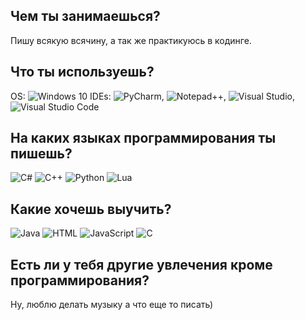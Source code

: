 ## Чем ты занимаешься?
Пишу всякую всячину, а так же практикуюсь в кодинге.

## Что ты используешь?
OS: ![Windows 10](https://img.shields.io/badge/Windows%2010-0078D6?logo=windows10&logoColor=fff) 
IDEs: ![PyCharm](https://img.shields.io/badge/PyCharm-143?logo=pycharm&logoColor=black&color=black&labelColor=green), ![Notepad++](https://img.shields.io/badge/Notepad++-90E59A.svg?&logo=notepad%2b%2b&logoColor=black), ![Visual Studio](https://img.shields.io/badge/Visual%20Studio-5C2D91.svg?&logo=visual-studio&logoColor=white), ![Visual Studio Code](https://img.shields.io/badge/Visual%20Studio%20Code-0078d7.svg?logo=visual-studio-code&logoColor=white)

## На каких языках программирования ты пишешь?
![C#](https://img.shields.io/badge/C%23-lime?logo=csharp&logoColor=white) ![C++](https://img.shields.io/badge/C%2B%2B-blue?logo=c%2B%2B&logoColor=white) ![Python](https://img.shields.io/badge/Python-3776AB?logo=python&logoColor=fff) ![Lua](https://img.shields.io/badge/Lua-%232C2D72.svg?logo=lua&logoColor=white)

## Какие хочешь выучить?
![Java](https://img.shields.io/badge/Java-blue?logo=java&logoColor=white) ![HTML](https://img.shields.io/badge/HTML-%23E34F26.svg?logo=html5&logoColor=white) ![JavaScript](https://img.shields.io/badge/JavaScript-F7DF1E?logo=javascript&logoColor=000) ![C](https://img.shields.io/badge/C-00599C?logo=c&logoColor=white)

## Есть ли у тебя другие увлечения кроме программирования?
Ну, люблю делать музыку а что еще то писать)

